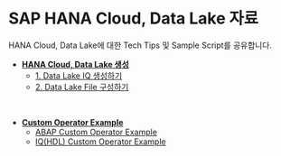 # SAP HANA Cloud, Data Lake 자료

HANA Cloud, Data Lake에 대한 Tech Tips 및 Sample Script를 공유합니다.

- **[HANA Cloud, Data Lake 생성](create_datalake/)**
    - [1. Data Lake IQ 생성하기](create_datalake/create-data-lake-db.md)
    - [2. Data Lake File 구성하기](crate_datalake/configure-data-lake-files.md)

<br>

- **[Custom Operator Example](Custom/)**
    - [ABAP Custom Operator Example](Custom/ABAP)
    - [IQ(HDL) Custom Operator Example](Custom/IQ)
